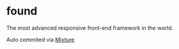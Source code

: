 # found

The most advanced responsive front-end framework in the world.

Auto commited via [Mixture](http://mixture.io)